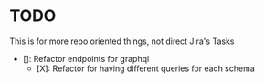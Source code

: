 # TODO

This is for more repo oriented things, not direct Jira's Tasks

- []: Refactor endpoints for graphql
  - [X]: Refactor for having different queries for each schema
